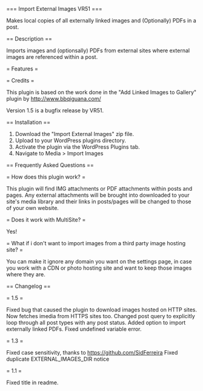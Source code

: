 === Import External Images VR51 ===

Makes local copies of all externally linked images and (Optionally) PDFs in a post.

== Description ==

Imports images and (optionsally) PDFs from external sites where external images are referenced within a post.

= Features =

= Credits =

This plugin is based on the work done in the "Add Linked Images to Gallery" plugin by http://www.bbqiguana.com/

Version 1.5 is a bugfix release by VR51.

== Installation ==

1. Download the "Import External Images" zip file.
2. Upload to your WordPress plugins directory.
3. Activate the plugin via the WordPress Plugins tab.
4. Navigate to Media > Import Images

== Frequently Asked Questions ==

= How does this plugin work? =

This plugin will find IMG attachments or PDF attachments within posts and pages. Any external attachments will be brought into downloaded to your site's media library and their links in posts/pages will be changed to those of your own website.

= Does it work with MultiSite? =

Yes!

= What if i don't want to import images from a third party image hosting site? =

You can make it ignore any domain you want on the settings page, in case you work with a CDN or photo hosting site and want to keep those images where they are.

== Changelog ==

= 1.5 =

Fixed bug that caused the plugin to download images hosted on HTTP sites. Now fetches imedia from HTTPS sites too.
Changed post query to explicitly loop through all post types with any post status.
Added option to import externally linked PDFs.
Fixed undefined variable error.

= 1.3 =

Fixed case sensitivity, thanks to https://github.com/SidFerreira
Fixed duplicate EXTERNAL_IMAGES_DIR notice

= 1.1 =

Fixed title in readme.
